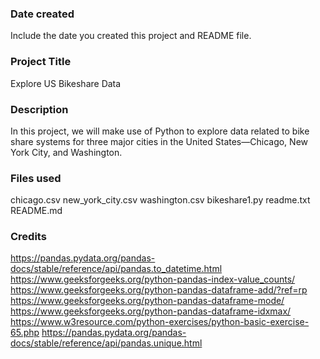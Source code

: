 ### Date created
Include the date you created this project and README file.

### Project Title
Explore US Bikeshare Data

### Description
In this project, we will make use of Python to explore data related to bike share systems for three major cities in the United States—Chicago, New York City, and Washington.

### Files used
 chicago.csv new_york_city.csv washington.csv  bikeshare1.py readme.txt README.md

### Credits
https://pandas.pydata.org/pandas-docs/stable/reference/api/pandas.to_datetime.html
https://www.geeksforgeeks.org/python-pandas-index-value_counts/
https://www.geeksforgeeks.org/python-pandas-dataframe-add/?ref=rp
https://www.geeksforgeeks.org/python-pandas-dataframe-mode/
https://www.geeksforgeeks.org/python-pandas-dataframe-idxmax/
https://www.w3resource.com/python-exercises/python-basic-exercise-65.php
https://pandas.pydata.org/pandas-docs/stable/reference/api/pandas.unique.html


